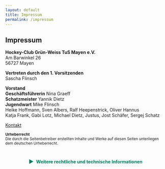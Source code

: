 ```yaml
---
layout: default
title: Impressum
permalink: /impressum
---
```


## Impressum

**Hockey-Club Grün-Weiss TuS Mayen e.V.**  
Am Barwinkel 26  
56727 Mayen  

**Vertreten durch den 1. Vorsitzenden**  
Sascha Flinsch

**Vorstand**  
**Geschäftsführerin** Nina Graeff    
**Schatzmeister**  Yannik Dietz   
**Jugendwart** Mike Flinsch  
Heike Hoffmann, Sven Albers, Ralf Heepenstrick, Oliver Hannus  
Katja Frank, Gabi Lotz, Michael Dietz, Justus, Jost Schäfer, Sergej Schatz  

<span class="email-highlight"><a href="mailto:info@test-domain.de">Kontakt</a></span>  
<small>  
**Urheberrecht**  
Die durch die Seitenbetreiber erstellten Inhalte und Werke auf diesen Seiten unterliegen dem deutschen Urheberrecht.
</small> 

<div class="collapsible-container">
    <div class="collapsible-header" onclick="toggleCollapsible()">
        <span class="arrow">&#9654;</span> Weitere rechtliche und technische Informationen
    </div>
    <div class="collapsible-content">
        <small>  
        <strong>Registereintrag</strong><br> 
        Eingetragen im Vereinsregister beim Amtsgericht XY unter VR ____
        </small><br>
        <small>  
        <strong>Haftung für Inhalte</strong><br> 
        Die Inhalte unserer Seiten wurden mit größter Sorgfalt erstellt. Für die Richtigkeit,  
        Vollständigkeit und Aktualität der Inhalte können wir jedoch keine Gewähr übernehmen.  
        </small><br>
        <small>  
        <strong>Haftung für Links</strong><br>
        Unsere Website enthält Links zu externen Webseiten Dritter, auf deren Inhalte wir keinen Einfluss haben.  
        Deshalb können wir für diese fremden Inhalte auch keine Gewähr übernehmen.  
        </small>  
    </div>
</div>

<script>
    function toggleCollapsible() {
        let content = document.querySelector('.collapsible-content');
        let arrow = document.querySelector('.arrow');
        
        if (content.style.display === "block") {
            content.style.display = "none";
            arrow.innerHTML = "&#9654;"; // Pfeil nach rechts
        } else {
            content.style.display = "block";
            arrow.innerHTML = "&#9660;"; // Pfeil nach unten
        }
    }
</script>

<style>
    .collapsible-container {
        margin-top: 20px;
        border: 1px solid #ccc;
        border-radius: 5px;
        padding: 10px;
        /*background-color: #f9f9f9;*/
border: none; /* Entfernt den Rahmen */
    }

    .collapsible-header {
        font-weight: bold;
        color: #007b5f;
        cursor: pointer;
        display: flex;
        align-items: center;
        justify-content: center; /* Zentriert den Text und den Pfeil */
        text-align: center;
        padding: 10px 0;
        
    }

    .arrow {
        font-size: 16px;
        margin-right: 8px;
        transition: transform 0.2s;
    }

    .collapsible-content {
      display: none;
      padding: 10px;
      font-size: 14px; /* Falls zu groß, kannst du es kleiner setzen */
      color: gray; /* Farbe von der Website erben */
    }
</style>

